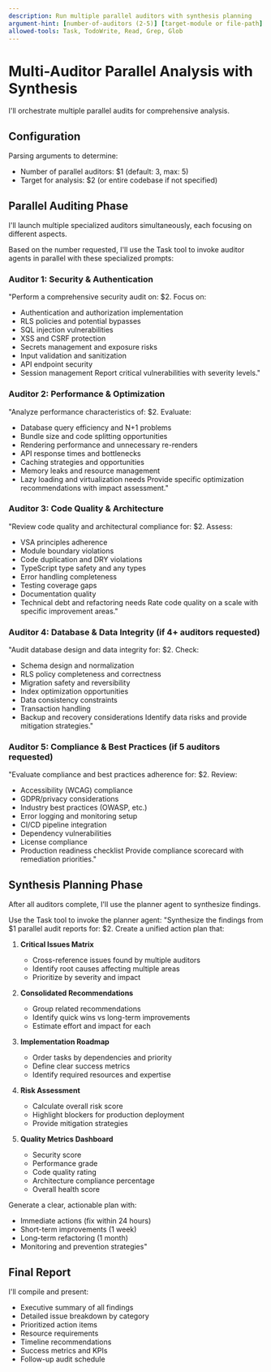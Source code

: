 ```yaml
---
description: Run multiple parallel auditors with synthesis planning
argument-hint: [number-of-auditors (2-5)] [target-module or file-path]
allowed-tools: Task, TodoWrite, Read, Grep, Glob
---
```


# Multi-Auditor Parallel Analysis with Synthesis

I'll orchestrate multiple parallel audits for comprehensive analysis.

## Configuration
Parsing arguments to determine:
- Number of parallel auditors: $1 (default: 3, max: 5)
- Target for analysis: $2 (or entire codebase if not specified)

## Parallel Auditing Phase
I'll launch multiple specialized auditors simultaneously, each focusing on different aspects.

Based on the number requested, I'll use the Task tool to invoke auditor agents in parallel with these specialized prompts:

### Auditor 1: Security & Authentication
"Perform a comprehensive security audit on: $2. Focus on:
- Authentication and authorization implementation
- RLS policies and potential bypasses
- SQL injection vulnerabilities
- XSS and CSRF protection
- Secrets management and exposure risks
- Input validation and sanitization
- API endpoint security
- Session management
Report critical vulnerabilities with severity levels."

### Auditor 2: Performance & Optimization
"Analyze performance characteristics of: $2. Evaluate:
- Database query efficiency and N+1 problems
- Bundle size and code splitting opportunities
- Rendering performance and unnecessary re-renders
- API response times and bottlenecks
- Caching strategies and opportunities
- Memory leaks and resource management
- Lazy loading and virtualization needs
Provide specific optimization recommendations with impact assessment."

### Auditor 3: Code Quality & Architecture
"Review code quality and architectural compliance for: $2. Assess:
- VSA principles adherence
- Module boundary violations
- Code duplication and DRY violations
- TypeScript type safety and any types
- Error handling completeness
- Testing coverage gaps
- Documentation quality
- Technical debt and refactoring needs
Rate code quality on a scale with specific improvement areas."

### Auditor 4: Database & Data Integrity (if 4+ auditors requested)
"Audit database design and data integrity for: $2. Check:
- Schema design and normalization
- RLS policy completeness and correctness
- Migration safety and reversibility
- Index optimization opportunities
- Data consistency constraints
- Transaction handling
- Backup and recovery considerations
Identify data risks and provide mitigation strategies."

### Auditor 5: Compliance & Best Practices (if 5 auditors requested)
"Evaluate compliance and best practices adherence for: $2. Review:
- Accessibility (WCAG) compliance
- GDPR/privacy considerations
- Industry best practices (OWASP, etc.)
- Error logging and monitoring setup
- CI/CD pipeline integration
- Dependency vulnerabilities
- License compliance
- Production readiness checklist
Provide compliance scorecard with remediation priorities."

## Synthesis Planning Phase
After all auditors complete, I'll use the planner agent to synthesize findings.

Use the Task tool to invoke the planner agent:
"Synthesize the findings from $1 parallel audit reports for: $2. 
Create a unified action plan that:

1. **Critical Issues Matrix**
   - Cross-reference issues found by multiple auditors
   - Identify root causes affecting multiple areas
   - Prioritize by severity and impact

2. **Consolidated Recommendations**
   - Group related recommendations
   - Identify quick wins vs long-term improvements
   - Estimate effort and impact for each

3. **Implementation Roadmap**
   - Order tasks by dependencies and priority
   - Define clear success metrics
   - Identify required resources and expertise

4. **Risk Assessment**
   - Calculate overall risk score
   - Highlight blockers for production deployment
   - Provide mitigation strategies

5. **Quality Metrics Dashboard**
   - Security score
   - Performance grade
   - Code quality rating
   - Architecture compliance percentage
   - Overall health score

Generate a clear, actionable plan with:
- Immediate actions (fix within 24 hours)
- Short-term improvements (1 week)
- Long-term refactoring (1 month)
- Monitoring and prevention strategies"

## Final Report
I'll compile and present:
- Executive summary of all findings
- Detailed issue breakdown by category
- Prioritized action items
- Resource requirements
- Timeline recommendations
- Success metrics and KPIs
- Follow-up audit schedule